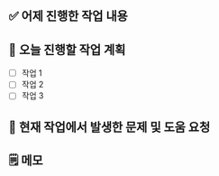 ## ✅ 어제 진행한 작업 내용
<!-- 완료한 작업 요약 -->

## 📌 오늘 진행할 작업 계획
- [ ] 작업 1
- [ ] 작업 2
- [ ] 작업 3

## 🌿 현재 작업에서 발생한 문제 및 도움 요청
<!-- 이슈, 질문, 협업 요청 등 -->

## 🗒️ 메모
<!-- 참고 사항, 다음에 고려할 점 등 -->
